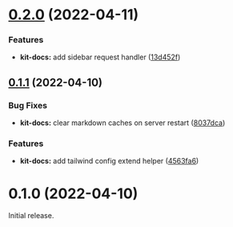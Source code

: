 # [0.2.0](https://github.com/svelteness/svelteness/compare/v0.1.1...v0.2.0) (2022-04-11)


### Features

* **kit-docs:** add sidebar request handler ([13d452f](https://github.com/svelteness/svelteness/commit/13d452ff365e671604e6b37723c670d90dbb7848))



## [0.1.1](https://github.com/svelteness/svelteness/compare/v0.1.0...v0.1.1) (2022-04-10)


### Bug Fixes

* **kit-docs:** clear markdown caches on server restart ([8037dca](https://github.com/svelteness/svelteness/commit/8037dca85289b7362d745d81f1820cb002c25ac5))


### Features

* **kit-docs:** add tailwind config extend helper ([4563fa6](https://github.com/svelteness/svelteness/commit/4563fa6572aab128e34f9764e31546255c3a166f))



# 0.1.0 (2022-04-10)

Initial release.
